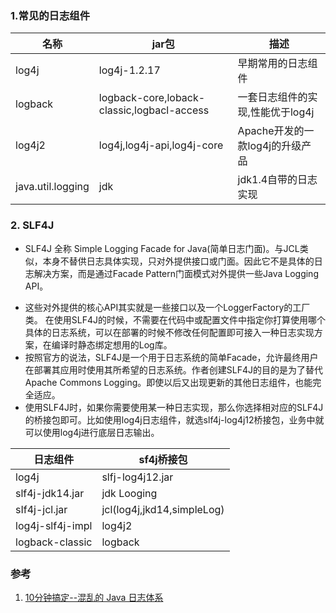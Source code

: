 ### 1.常见的日志组件
名称|jar包|描述
---|--|--
log4j|log4j-1.2.17|早期常用的日志组件
logback|logback-core,loback-classic,logbacl-access|一套日志组件的实现,性能优于log4j
log4j2|log4j,log4j-api,log4j-core|Apache开发的一款log4j的升级产品
java.util.logging|jdk|jdk1.4自带的日志实现

### 2. SLF4J

- SLF4J 全称 Simple Logging Facade for Java(简单日志门面)。与JCL类似，本身不替供日志具体实现，只对外提供接口或门面。因此它不是具体的日志解决方案，而是通过Facade Pattern门面模式对外提供一些Java Logging API。  
* 这些对外提供的核心API其实就是一些接口以及一个LoggerFactory的工厂类。	在使用SLF4J的时候，不需要在代码中或配置文件中指定你打算使用哪个具体的日志系统，可以在部署的时候不修改任何配置即可接入一种日志实现方案，在编译时静态绑定想用的Log库。  
* 按照官方的说法，SLF4J是一个用于日志系统的简单Facade，允许最终用户在部署其应用时使用其所希望的日志系统。作者创建SLF4J的目的是为了替代Apache Commons Logging。即使以后又出现更新的其他日志组件，也能完全适应。
* 使用SLF4J时，如果你需要使用某一种日志实现，那么你选择相对应的SLF4J的桥接包即可。比如使用log4j日志组件，就选slf4j-log4j12桥接包，业务中就可以使用log4j进行底层日志输出。  

日志组件|sf4j桥接包
---|--
log4j| slfj-log4j12.jar
slf4j-jdk14.jar|jdk Looging
sIf4j-jcl.jar|jcl(log4j,jkd14,simpleLog)
log4j-slf4j-impl|log4j2
logback-classic|logback


### 参考
1. [10分钟搞定--混乱的 Java 日志体系](https://www.jianshu.com/p/39ced06944a2)